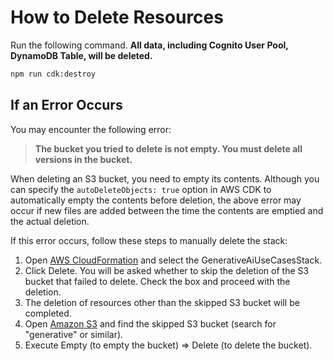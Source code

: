 # How to Delete Resources

Run the following command. **All data, including Cognito User Pool, DynamoDB Table, will be deleted.**

```bash
npm run cdk:destroy
```

## If an Error Occurs

You may encounter the following error:

> **The bucket you tried to delete is not empty. You must delete all versions in the bucket.**

When deleting an S3 bucket, you need to empty its contents. Although you can specify the `autoDeleteObjects: true` option in AWS CDK to automatically empty the contents before deletion, the above error may occur if new files are added between the time the contents are emptied and the actual deletion.

If this error occurs, follow these steps to manually delete the stack:

1. Open [AWS CloudFormation](https://console.aws.amazon.com/cloudformation/home) and select the GenerativeAiUseCasesStack.
2. Click Delete. You will be asked whether to skip the deletion of the S3 bucket that failed to delete. Check the box and proceed with the deletion.
3. The deletion of resources other than the skipped S3 bucket will be completed.
4. Open [Amazon S3](https://s3.console.aws.amazon.com/s3/home) and find the skipped S3 bucket (search for "generative" or similar).
5. Execute Empty (to empty the bucket) => Delete (to delete the bucket).
